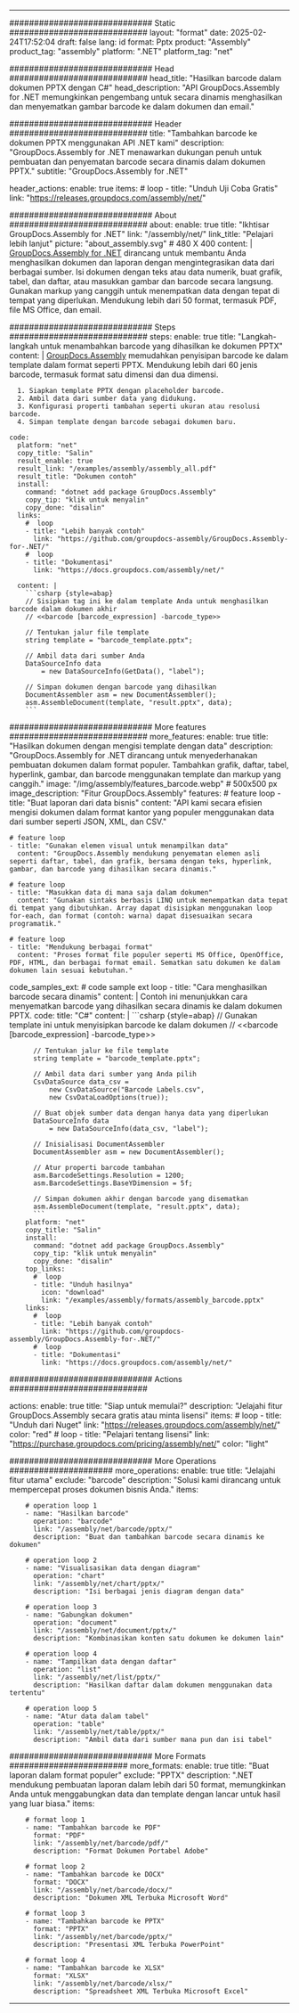 



---
############################# Static ############################
layout: "format"
date:  2025-02-24T17:52:04
draft: false
lang: id
format: Pptx
product: "Assembly"
product_tag: "assembly"
platform: ".NET"
platform_tag: "net"

############################# Head ############################
head_title: "Hasilkan barcode dalam dokumen PPTX dengan C#"
head_description: "API GroupDocs.Assembly for .NET memungkinkan pengembang untuk secara dinamis menghasilkan dan menyematkan gambar barcode ke dalam dokumen dan email."

############################# Header ############################
title: "Tambahkan barcode ke dokumen PPTX menggunakan API .NET kami" 
description: "GroupDocs.Assembly for .NET menawarkan dukungan penuh untuk pembuatan dan penyematan barcode secara dinamis dalam dokumen PPTX."
subtitle: "GroupDocs.Assembly for .NET" 

header_actions:
  enable: true
  items:
    #  loop
    - title: "Unduh Uji Coba Gratis"
      link: "https://releases.groupdocs.com/assembly/net/"
      
############################# About ############################
about:
    enable: true
    title: "Ikhtisar GroupDocs.Assembly for .NET"
    link: "/assembly/net/"
    link_title: "Pelajari lebih lanjut"
    picture: "about_assembly.svg" # 480 X 400
    content: |
       [GroupDocs.Assembly for .NET](/assembly/net/) dirancang untuk membantu Anda menghasilkan dokumen dan laporan dengan mengintegrasikan data dari berbagai sumber. Isi dokumen dengan teks atau data numerik, buat grafik, tabel, dan daftar, atau masukkan gambar dan barcode secara langsung. Gunakan markup yang canggih untuk menempatkan data dengan tepat di tempat yang diperlukan. Mendukung lebih dari 50 format, termasuk PDF, file MS Office, dan email.

############################# Steps ############################
steps:
    enable: true
    title: "Langkah-langkah untuk menambahkan barcode yang dihasilkan ke dokumen PPTX"
    content: |
      [GroupDocs.Assembly](/assembly/net/) memudahkan penyisipan barcode ke dalam template dalam format seperti PPTX. Mendukung lebih dari 60 jenis barcode, termasuk format satu dimensi dan dua dimensi.
      
      1. Siapkan template PPTX dengan placeholder barcode.
      2. Ambil data dari sumber data yang didukung.
      3. Konfigurasi properti tambahan seperti ukuran atau resolusi barcode.
      4. Simpan template dengan barcode sebagai dokumen baru.
   
    code:
      platform: "net"
      copy_title: "Salin"
      result_enable: true
      result_link: "/examples/assembly/assembly_all.pdf"
      result_title: "Dokumen contoh"
      install:
        command: "dotnet add package GroupDocs.Assembly"
        copy_tip: "klik untuk menyalin"
        copy_done: "disalin"
      links:
        #  loop
        - title: "Lebih banyak contoh"
          link: "https://github.com/groupdocs-assembly/GroupDocs.Assembly-for-.NET/"
        #  loop
        - title: "Dokumentasi"
          link: "https://docs.groupdocs.com/assembly/net/"
          
      content: |
        ```csharp {style=abap}
        // Sisipkan tag ini ke dalam template Anda untuk menghasilkan barcode dalam dokumen akhir
        // <<barcode [barcode_expression] -barcode_type>>

        // Tentukan jalur file template
        string template = "barcode_template.pptx";

        // Ambil data dari sumber Anda
        DataSourceInfo data 
            = new DataSourceInfo(GetData(), "label");

        // Simpan dokumen dengan barcode yang dihasilkan
        DocumentAssembler asm = new DocumentAssembler();
        asm.AssembleDocument(template, "result.pptx", data);
        ```            

############################# More features ############################
more_features:
  enable: true
  title: "Hasilkan dokumen dengan mengisi template dengan data"
  description: "GroupDocs.Assembly for .NET dirancang untuk menyederhanakan pembuatan dokumen dalam format populer. Tambahkan grafik, daftar, tabel, hyperlink, gambar, dan barcode menggunakan template dan markup yang canggih."
  image: "/img/assembly/features_barcode.webp" # 500x500 px
  image_description: "Fitur GroupDocs.Assembly"
  features:
    # feature loop
    - title: "Buat laporan dari data bisnis"
      content: "API kami secara efisien mengisi dokumen dalam format kantor yang populer menggunakan data dari sumber seperti JSON, XML, dan CSV."

    # feature loop
    - title: "Gunakan elemen visual untuk menampilkan data"
      content: "GroupDocs.Assembly mendukung penyematan elemen asli seperti daftar, tabel, dan grafik, bersama dengan teks, hyperlink, gambar, dan barcode yang dihasilkan secara dinamis."

    # feature loop
    - title: "Masukkan data di mana saja dalam dokumen"
      content: "Gunakan sintaks berbasis LINQ untuk menempatkan data tepat di tempat yang dibutuhkan. Array dapat disisipkan menggunakan loop for-each, dan format (contoh: warna) dapat disesuaikan secara programatik."

    # feature loop
    - title: "Mendukung berbagai format"
      content: "Proses format file populer seperti MS Office, OpenOffice, PDF, HTML, dan berbagai format email. Sematkan satu dokumen ke dalam dokumen lain sesuai kebutuhan."
      
  code_samples_ext:
    # code sample ext loop
    - title: "Cara menghasilkan barcode secara dinamis"
      content: |
        Contoh ini menunjukkan cara menyematkan barcode yang dihasilkan secara dinamis ke dalam dokumen PPTX.
      code:
        title: "C#"
        content: |
          ```csharp {style=abap}
          // Gunakan template ini untuk menyisipkan barcode ke dalam dokumen
          // <<barcode [barcode_expression] -barcode_type>>

          // Tentukan jalur ke file template
          string template = "barcode_template.pptx";

          // Ambil data dari sumber yang Anda pilih
          CsvDataSource data_csv =
              new CsvDataSource("Barcode Labels.csv", 
              new CsvDataLoadOptions(true));

          // Buat objek sumber data dengan hanya data yang diperlukan
          DataSourceInfo data 
              = new DataSourceInfo(data_csv, "label");

          // Inisialisasi DocumentAssembler
          DocumentAssembler asm = new DocumentAssembler();

          // Atur properti barcode tambahan
          asm.BarcodeSettings.Resolution = 1200;
          asm.BarcodeSettings.BaseYDimension = 5f;

          // Simpan dokumen akhir dengan barcode yang disematkan
          asm.AssembleDocument(template, "result.pptx", data);
          ```
        platform: "net"
        copy_title: "Salin"
        install:
          command: "dotnet add package GroupDocs.Assembly"
          copy_tip: "klik untuk menyalin"
          copy_done: "disalin"
        top_links:
          #  loop
          - title: "Unduh hasilnya"
            icon: "download"
            link: "/examples/assembly/formats/assembly_barcode.pptx"
        links:
          #  loop
          - title: "Lebih banyak contoh"
            link: "https://github.com/groupdocs-assembly/GroupDocs.Assembly-for-.NET/"
          #  loop
          - title: "Dokumentasi"
            link: "https://docs.groupdocs.com/assembly/net/"
            

            


############################# Actions ############################

actions:
  enable: true
  title: "Siap untuk memulai?"
  description: "Jelajahi fitur GroupDocs.Assembly secara gratis atau minta lisensi"
  items:
    #  loop
    - title: "Unduh dari Nuget"
      link: "https://releases.groupdocs.com/assembly/net/"
      color: "red"
        #  loop
    - title: "Pelajari tentang lisensi"
      link: "https://purchase.groupdocs.com/pricing/assembly/net/"
      color: "light"


############################# More Operations #####################
more_operations:
    enable: true
    title: "Jelajahi fitur utama"
    exclude: "barcode"
    description: "Solusi kami dirancang untuk mempercepat proses dokumen bisnis Anda."
    items: 
          
        # operation loop 1
        - name: "Hasilkan barcode"
          operation: "barcode"
          link: "/assembly/net/barcode/pptx/"
          description: "Buat dan tambahkan barcode secara dinamis ke dokumen"

        # operation loop 2
        - name: "Visualisasikan data dengan diagram"
          operation: "chart"
          link: "/assembly/net/chart/pptx/"
          description: "Isi berbagai jenis diagram dengan data"

        # operation loop 3
        - name: "Gabungkan dokumen"
          operation: "document"
          link: "/assembly/net/document/pptx/"
          description: "Kombinasikan konten satu dokumen ke dokumen lain"

        # operation loop 4
        - name: "Tampilkan data dengan daftar"
          operation: "list"
          link: "/assembly/net/list/pptx/"
          description: "Hasilkan daftar dalam dokumen menggunakan data tertentu"

        # operation loop 5
        - name: "Atur data dalam tabel"
          operation: "table"
          link: "/assembly/net/table/pptx/"
          description: "Ambil data dari sumber mana pun dan isi tabel"
         
          
############################# More Formats ########################
more_formats:
    enable: true
    title: "Buat laporan dalam format populer"
    exclude: "PPTX"
    description: ".NET mendukung pembuatan laporan dalam lebih dari 50 format, memungkinkan Anda untuk menggabungkan data dan template dengan lancar untuk hasil yang luar biasa."
    items: 
          
        # format loop 1
        - name: "Tambahkan barcode ke PDF"
          format: "PDF"
          link: "/assembly/net/barcode/pdf/"
          description: "Format Dokumen Portabel Adobe"
          
        # format loop 2
        - name: "Tambahkan barcode ke DOCX"
          format: "DOCX"
          link: "/assembly/net/barcode/docx/"
          description: "Dokumen XML Terbuka Microsoft Word"
          
        # format loop 3
        - name: "Tambahkan barcode ke PPTX"
          format: "PPTX"
          link: "/assembly/net/barcode/pptx/"
          description: "Presentasi XML Terbuka PowerPoint"
          
        # format loop 4
        - name: "Tambahkan barcode ke XLSX"
          format: "XLSX"
          link: "/assembly/net/barcode/xlsx/"
          description: "Spreadsheet XML Terbuka Microsoft Excel"


          

---